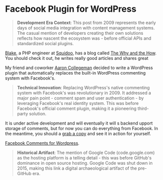 # Facebook Plugin for WordPress

> **Development Era Context**: This post from 2009 represents the early days of social media integration with content management systems. The casual mention of developers creating their own solutions reflects how nascent the ecosystem was - before official APIs and standardized social plugins.

  [Blake](http://twitter.com/RealNerd), a PHP engineer at [Squidoo](http://squidoo.com), has a blog called [The Why and the How](http://www.thewhyandthehow.com/). You should check it out, he writes really good articles and shares great

 My friend and coworker [Aaron Collegeman](http://aaroncollegeman.com/) decided to write a WordPress plugin that automatically replaces the built\-in WordPress commenting system with Facebook's.

> **Technical Innovation**: Replacing WordPress's native commenting system with Facebook's was revolutionary in 2009. It addressed a major pain point - comment spam and user authentication - by leveraging Facebook's real identity system. This was before Facebook's official comment plugin, making it a pioneering third-party solution.

  It is under active development and will eventually it will s backend upport storage of comments, but for now you can do everything from Facebook. In the meantime, you should a [grab a copy](http://code.google.com/p/wpfb/) and see it in action for yourself.

 [Facebook Comments for Wordpress](http://code.google.com/p/wpfb/).

> **Historical Artifact**: The mention of Google Code (code.google.com) as the hosting platform is a telling detail - this was before GitHub's dominance in open source hosting. Google Code was shut down in 2015, making this link a digital archaeological artifact of the pre-GitHub era.

   


  
